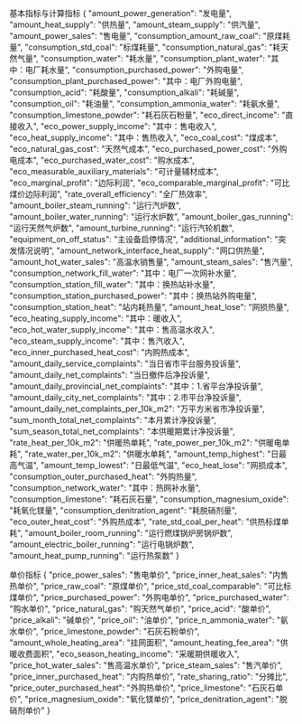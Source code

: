 基本指标与计算指标
{
  "amount_power_generation": "发电量",
  "amount_heat_supply": "供热量",
  "amount_steam_supply": "供汽量",
  "amount_power_sales": "售电量",
  "consumption_amount_raw_coal": "原煤耗量",
  "consumption_std_coal": "标煤耗量",
  "consumption_natural_gas": "耗天然气量",
  "consumption_water": "耗水量",
  "consumption_plant_water": "其中：电厂耗水量",
  "consumption_purchased_power": "外购电量",
  "consumption_plant_purchased_power": "其中：电厂外购电量",
  "consumption_acid": "耗酸量",
  "consumption_alkali": "耗碱量",
  "consumption_oil": "耗油量",
  "consumption_ammonia_water": "耗氨水量",
  "consumption_limestone_powder": "耗石灰石粉量",
  "eco_direct_income": "直接收入",
  "eco_power_supply_income": "其中：售电收入",
  "eco_heat_supply_income": "其中：售热收入",
  "eco_coal_cost": "煤成本",
  "eco_natural_gas_cost": "天然气成本",
  "eco_purchased_power_cost": "外购电成本",
  "eco_purchased_water_cost": "购水成本",
  "eco_measurable_auxiliary_materials": "可计量辅材成本",
  "eco_marginal_profit": "边际利润",
  "eco_comparable_marginal_profit": "可比煤价边际利润",
  "rate_overall_efficiency": "全厂热效率",
  "amount_boiler_steam_running": "运行汽炉数",
  "amount_boiler_water_running": "运行水炉数",
  "amount_boiler_gas_running": "运行天然气炉数",
  "amount_turbine_running": "运行汽轮机数",
  "equipment_on_off_status": "主设备启停情况",
  "additional_information": "突发情况说明",
  "amount_network_interface_heat_supply": "网口供热量",
  "amount_hot_water_sales": "高温水销售量",
  "amount_steam_sales": "售汽量",
  "consumption_network_fill_water": "其中：电厂一次网补水量",
  "consumption_station_fill_water": "其中：换热站补水量",
  "consumption_station_purchased_power": "其中：换热站外购电量",
  "consumption_station_heat": "站内耗热量",
  "amount_heat_lose": "网损热量",
  "eco_heating_supply_income": "其中：暖收入",
  "eco_hot_water_supply_income": "其中：售高温水收入",
  "eco_steam_supply_income": "其中：售汽收入",
  "eco_inner_purchased_heat_cost": "内购热成本",
  "amount_daily_service_complaints": "当日省市平台服务投诉量",
  "amount_daily_net_complaints": "当日撤件后净投诉量",
  "amount_daily_provincial_net_complaints": "其中：1.省平台净投诉量",
  "amount_daily_city_net_complaints": "其中：2.市平台净投诉量",
  "amount_daily_net_complaints_per_10k_m2": "万平方米省市净投诉量",
  "sum_month_total_net_complaints": "本月累计净投诉量",
  "sum_season_total_net_complaints": "本供暖期累计净投诉量",
  "rate_heat_per_10k_m2": "供暖热单耗",
  "rate_power_per_10k_m2": "供暖电单耗",
  "rate_water_per_10k_m2": "供暖水单耗",
  "amount_temp_highest": "日最高气温",
  "amount_temp_lowest": "日最低气温",
  "eco_heat_lose": "网损成本",
  "consumption_outer_purchased_heat": "外购热量",
  "consumption_network_water": "其中：热网补水量",
  "consumption_limestone": "耗石灰石量",
  "consumption_magnesium_oxide": "耗氧化镁量",
  "consumption_denitration_agent": "耗脱硝剂量",
  "eco_outer_heat_cost": "外购热成本",
  "rate_std_coal_per_heat": "供热标煤单耗",
  "amount_boiler_room_running": "运行燃煤锅炉房锅炉数",
  "amount_electric_boiler_running": "运行电锅炉数",
  "amount_heat_pump_running": "运行热泵数"
}

单价指标
{
  "price_power_sales": "售电单价",
  "price_inner_heat_sales": "内售热单价",
  "price_raw_coal": "原煤单价",
  "price_std_coal_comparable": "可比标煤单价",
  "price_purchased_power": "外购电单价",
  "price_purchased_water": "购水单价",
  "price_natural_gas": "购天然气单价",
  "price_acid": "酸单价",
  "price_alkali": "碱单价",
  "price_oil": "油单价",
  "price_n_ammonia_water": "氨水单价",
  "price_limestone_powder": "石灰石粉单价",
  "amount_whole_heating_area": "挂网面积",
  "amount_heating_fee_area": "供暖收费面积",
  "eco_season_heating_income": "采暖期供暖收入",
  "price_hot_water_sales": "售高温水单价",
  "price_steam_sales": "售汽单价",
  "price_inner_purchased_heat": "内购热单价",
  "rate_sharing_ratio": "分摊比",
  "price_outer_purchased_heat": "外购热单价",
  "price_limestone": "石灰石单价",
  "price_magnesium_oxide": "氧化镁单价",
  "price_denitration_agent": "脱硝剂单价"
}